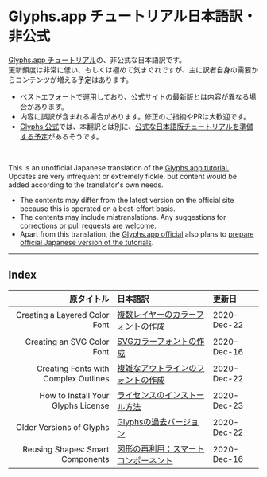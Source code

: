 # Glyphs.app チュートリアル日本語訳・非公式

[Glyphs.app チュートリアル](https://glyphsapp.com/learn)の、非公式な日本語訳です。  
更新頻度は非常に低い、もしくは極めて気まぐれですが、主に訳者自身の需要からコンテンツが増える予定はあります。

* ベストエフォートで運用しており、公式サイトの最新版とは内容が異なる場合があります。
* 内容に誤訳が含まれる場合があります。修正のご指摘やPRは大歓迎です。
* [Glyphs 公式](https://glyphsapp.com)では、本翻訳とは別に、[公式な日本語版チュートリアルを準備する予定](https://forum.glyphsapp.com/t/permission-to-publish-some-japanese-translations-of-the-tutorials/16439/5)があるそうです。

<br />

This is an unofficial Japanese translation of the [Glyphs.app tutorial.](https://glyphsapp.com/learn)  
Updates are very infrequent or extremely fickle, but content would be added according to the translator's own needs.

* The contents may differ from the latest version on the official site because this is operated on a best-effort basis.
* The contents may include mistranslations. Any suggestions for corrections or pull requests are welcome.
* Apart from this translation, the [Glyphs.app official](https://glyphsapp.com) also plans to [prepare official Japanese version of the tutorials](https://forum.glyphsapp.com/t/permission-to-publish-some-japanese-translations-of-the-tutorials/16439/5).

******

## Index

|                           原タイトル | 日本語訳                                                                           | 更新日      |
|-------------------------------------:|:-----------------------------------------------------------------------------------|:------------|
|        Creating a Layered Color Font | [複数レイヤーのカラーフォントの作成](/MDs/creating-a-layered-color-font.md)        | 2020-Dec-22 |
|           Creating an SVG Color Font | [SVGカラーフォントの作成](/MDs/creating-an-svg-color-font.md)                      | 2020-Dec-16 |
| Creating Fonts with Complex Outlines | [複雑なアウトラインのフォントの作成](/MDs/creating-fonts-with-complex-outlines.md) | 2020-Dec-22 |
|   How to Install Your Glyphs License | [ライセンスのインストール方法](/MDs/how-to-install-your-glyphs-license.md)         | 2020-Dec-23 |
|             Older Versions of Glyphs | [Glyphsの過去バージョン](/MDs/older-versions-of-glyphs.md)                         | 2020-Dec-22 |
|     Reusing Shapes: Smart Components | [図形の再利用：スマートコンポーネント](/MDs/smart-components.md)                   | 2020-Dec-16 |
